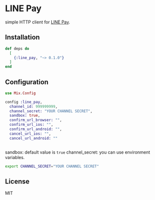 # LINE Pay
simple HTTP client for [LINE Pay](https://line.me/ja/pay/).

## Installation
```elixir
def deps do
  [
    {:line_pay, "~> 0.1.0"}
  ]
end
```

## Configuration
```elixir
use Mix.Config

config :line_pay,
  channel_id: 999999999,
  channel_secret: "YOUR CHANNEL SECRET",
  sandbox: true,
  confirm_url_browser: "",
  confirm_url_ios: "",
  confirm_url_android: "",
  cancel_url_ios: "",
  cancel_url_android: ""
  
```
sandbox: default value is `true`
channel_secret: you can use environment variables.

```bash
export CHANNEL_SECRET="YOUR CHANNEL SECRET"
```

## License
MIT